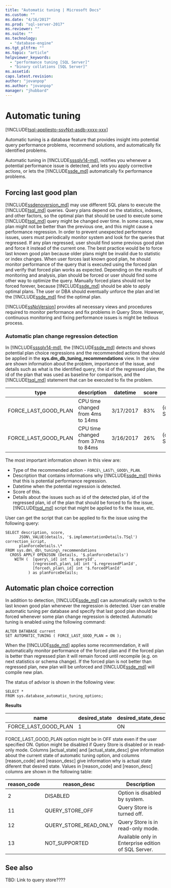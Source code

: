 ```yaml
---
title: "Automatic tuning | Microsoft Docs"
ms.custom: ""
ms.date: "4/16/2017"
ms.prod: "sql-server-2017"
ms.reviewer: ""
ms.suite: ""
ms.technology: 
  - "database-engine"
ms.tgt_pltfrm: ""
ms.topic: "article"
helpviewer_keywords: 
  - "performance tuning [SQL Server]"
  - "binary collations [SQL Server]"
ms.assetid: 
caps.latest.revision: 
author: "jovanpop"
ms.author: "jovanpop"
manager: "jhubbard"
---
```

# Automatic tuning
[!INCLUDE[tsql-appliesto-ssvNxt-asdb-xxxx-xxx](../../includes/tsql-appliesto-ssvnxt-asdb-xxxx-xxx.md)]  

  Automatic tuning is a database feature that provides insight into potential query performance problems, recommend solutions, and automatically fix identified problems.

Automatic tuning in [!INCLUDE[sssqlv14-md](../../includes/sssqlv14-md.md)], notifies you whenever a potential performance issue is detected, and lets you apply corrective actions, or lets the [!INCLUDE[ssde_md](../../includes/ssde_md.md)] automatically fix performance problems.

## Forcing last good plan

[!INCLUDE[ssdenoversion_md](../../includes/ssdenoversion_md.md)] may use different SQL plans to execute the [!INCLUDE[tsql_md](../../includes/tsql_md.md)] queries. Query plans depend on the statistics, indexes, and other factors, so the optimal plan that should be used to execute some [!INCLUDE[tsql_md](../../includes/tsql_md.md)] query might be changed over time. In some cases, new plan might not be better than the previous one, and this might cause a performance regression.
In order to prevent unexpected performance issues, users must periodically monitor system and look for the queries that regressed. If any plan regressed, user should find some previous good plan and force it instead of the current one. The best practice would be to force last known good plan because older plans might be invalid due to statistic or index changes.
When user forces last known good plan, he should monitor performance of the query that is executed using the forced plan and verify that forced plan works as expected. Depending on the results of monitoring and analysis, plan should be forced or user should find some other way to optimize the query.
Manually forced plans should not be forced forever, because [!INCLUDE[ssde_md](../../includes/ssde_md.md)] should be able to apply optimal plans. The user or DBA should eventually unforce the plan and let the [!INCLUDE[ssde_md](../../includes/ssde_md.md)] find the optimal plan.

[!INCLUDE[ssNoVersion](../../includes/ssnoversion-md.md)] provides all necessary views and procedures required to monitor performance and fix problems in Query Store. However, continuous monitoring and fixing performance issues is might be tedious process.

### Automatic plan change regression detection

In [!INCLUDE[sssqlv14-md](../../includes/sssqlv14-md.md)], the [!INCLUDE[ssde_md](../../includes/ssde_md.md)] detects and shows potential plan choice regressions and the recommended actions that should be applied in the **sys.dm\_db\_tuning\_recommendations** view. In the view are shown information about the problem, importance of the issue, and details such as what is the identified query, the id of the regressed plan, the id of the plan that was used as baseline for comparison, and the [!INCLUDE[tsql_md](../../includes/tsql_md.md)] statement that can be executed to fix the problem.

| type | description | datetime | score | details | … |
| --- | --- | --- | --- | --- | --- |
| FORCE\_LAST\_GOOD\_PLAN | CPU time changed from 4ms to 14ms | 3/17/2017 | 83% | {queryId,forcedPlanId,regressedPlanId,T-SQL} |   |
| FORCE\_LAST\_GOOD\_PLAN | CPU time changed from 37ms to 84ms | 3/16/2017 | 26% | {queryId,forcedPlanId,regressedPlanId,T-SQL} |   |

The most important information shown in this view are:
 - Type of the recommended action - `FORCE\_LAST\_GOOD\_PLAN`.
 - Description that contains informations why [!INCLUDE[ssde_md](../../includes/ssde_md.md)] thinks that this is potential performance regression.
 - Datetime when the potential regression is detected.
 - Score of this. 
 - Details about the issues such as id of the detected plan, id of the regressed plan, id of the plan that should be forced to fix the issue, [!INCLUDE[tsql_md](../../includes/tsql_md.md)] script that might be applied to fix the issue, etc.

User can get the script that can be applied to fix the issue using the following query:

```   
SELECT description, score,
      JSON\_VALUE(details, '$.implementationDetails.TSql') correction_script,
      planForceDetails.\*
FROM sys.dm\_db\_tuning\_recommendations
  CROSS APPLY OPENJSON (Details, '$.planForceDetails')
    WITH (  [query\_id] int '$.queryId',
            [regressed\_plan\_id] int '$.regressedPlanId',
            [forced\_plan\_id] int '$.forcedPlanId'
          ) as planForceDetails;
```

## Automatic plan choice correction

In addition to detection, [!INCLUDE[ssde_md](../../includes/ssde_md.md)] can automatically switch to the last known good plan whenever the regression is detected. User can enable automatic tuning per database and specify that last good plan should be forced whenever some plan change regression is detected. Automatic tuning is enabled using the following command:

```   
ALTER DATABASE current
SET AUTOMATIC_TUNING ( FORCE_LAST_GOOD_PLAN = ON ); 
```

When the [!INCLUDE[ssde_md](../../includes/ssde_md.md)] applies some recommendation, it will automatically monitor performance of the forced plan and if the forced plan is better than regressed plan it will remain forced until recompile (e.g. on next statistics or schema change). If the forced plan is not better than regressed plan, new plan will be unforced and [!INCLUDE[ssde_md](../../includes/ssde_md.md)] will compile new plan.

The status of advisor is shown in the following view:

```    
SELECT *
FROM sys.database_automatic_tuning_options;
```
**Results**  

| name | desired\_state | desired\_state\_desc | actual\_state | actual\_state\_desc | reason\_code | reason\_desc |
| --- | --- | --- | --- | --- | --- | --- |
| FORCE\_LAST\_GOOD\_PLAN | 1 | ON | 0 | ON | 0 | NULL |

FORCE\_LAST\_GOOD\_PLAN option might be in OFF state even if the user specified ON. Option might be disabled if Query Store is disabled or in read-only mode. Columns [actual\_state] and [actual\_state\_desc] give information about the current state of automatic tuning option, and columns [reason\_code] and [reason\_desc] give information why is actual state diferent that desired state. Values in [reason\_code] and [reason\_desc] columns are shown in the following table:

| reason\_code | reason\_desc | Description |
| --- | --- | --- |
| 2 | DISABLED | Option is disabled by system. |
| 11 | QUERY\_STORE\_OFF | Query Store is turned off. |
| 12 | QUERY\_STORE\_READ\_ONLY | Query Store is in read-only mode. |
| 13 | NOT\_SUPPORTED | Available only in Enterprise edition of SQL Server. |

## See also

TBD: Link to query store????
